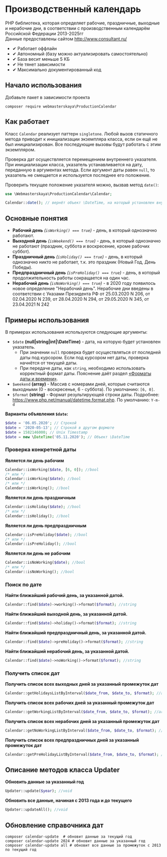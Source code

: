 # Производственный календарь

PHP библиотека, которая определяет рабочие, праздничные, выходные и нерабочие дни, в соответствии с производственным календарём Российской Федерации 2013-2025гг  
Данные предоставлены сайтом http://www.consultant.ru/

- ✔ Работает оффлайн
- ✔ Автономный (базу можно актуализировать самостоятельно)
- ✔ База весит меньше 5 КБ
- ✔ Не тянет зависимости
- ✔ Максимально документированный код

## Начало использования

Добавьте пакет в зависимости проекта

```shell
composer require webmasterskaya\ProductionCalendar
```

## Как работает

Класс `Calendar` реализует паттерн `singletone`. Любой вызов статичного метода приводит к инициализации экземпляра класса, если он ещё не был инициализирован. Все последующие вызовы будут работать с этим экземпляром.

Проверка дат осуществляется перемещением внутреннего указателя. При инициализации класса, указатель устанавливается на дату, переданную в аргументах метода.
Если аргумент даты равен `null`, то указатель не смещается и используется последнее его положение.

Проверить текущее положение указателя можно, вызвав метод `date()`:

```php
use \Webmasterskaya\ProductionCalendar\Calendar;

Calendar::date(); // вернёт объект \DateTime, на который установлен внутренний указатель класса
```

## Основные понятия
- **Рабочий день** _(`isWorking() === true`)_ - день, в который однозначно работают.
- **Выходной день** _(`isWeekend() === true`)_ - день, в который однозначно не работают (праздник, суббота и воскресение, кроме рабочих суббот).
- **Праздничный день** _(`isHoliday() === true`)_ - день, в который однозначно никто не работает, т.к. это праздник (Новый Год, День Победы).
- **Предпраздничный день** _(`isPreHoliday() === true`)_ - день, в который продолжительность работы сокращается на один час.
- **Нерабочий день** _(`isNoWorking() === true`)_ - в 2020 году появилось новое определение "Нерабочий день". Нерабочие дни введены в соответствии с Указами Президента РФ от 25.03.2020 N 206, от 02.04.2020 N 239, от 28.04.2020 N 294, от 29.05.2020 N 345, от 23.04.2021 N 242

## Примеры использования

В примерах использования используются следующие аргументы:

- `$date` **(null|string|int|\DateTime)** - дата, на которую будет установлен указатель.
    - При значении `null` проверка будет осуществляться от последней даты под курсором. Если под курсором нет даты, проверка начнётся от текущей даты.
    - При передаче даты, как `string`, необходимо использовать корректный формат даты. Пояснение даёт раздел [«Форматы даты и времени»](https://www.php.net/manual/datetime.formats.php).
- `$weekend` **(array)** - Массив с номерами дней, которые считаются выходными (0 - воскресенье, 6 - суббота). По умолчанию: `[6, 0]`.
- `$format` **(string)** - Формат результирующей строки даты. Подробнее: https://www.php.net/manual/datetime.format.php. По умолчанию: `Y-m-d`

**Варианты объявления `$date`:**

```php
$date = '06.05.2020'; // Строкой
$date = '2020-05-13'; // Строкой в другом формате
$date = 1582146000; // Unix Timestamp 
$date = new \DateTime('05.11.2020'); // Объект \DateTime
```

### Проверка конкретной даты

**Является ли день рабочим**

```php
Calendar::isWorking($date, [6, 0]); //bool
/* или */
Calendar::isWorking($date); //bool
/* или */
Calendar::isWorking(); //bool
```

**Является ли день праздничным**

```php
Calendar::isHoliday($date); //bool
/* или */
Calendar::isHoliday(); //bool
```

**Является ли день предпраздничным**

```php
Calendar::isPreHoliday($date); //bool
/* или */
Calendar::isPreHoliday(); //bool
```

**Является ли день не рабочим**

```php
Calendar::isNoWorking($date); //bool
/* или */
Calendar::isNoWorking(); //bool
```

### Поиск по дате

**Найти ближайший рабочий день, за указанной датой.**

```php
Calendar::find($date)->working()->format($format); //string
```

**Найти ближайший выходной день, за указанной датой.**

```php
Calendar::find($date)->holiday()->format($format); //string
```

**Найти ближайший предпраздничный день, за указанной датой.**

```php
Calendar::find($date)->preHoliday()->format($format); //string
```

**Найти ближайший нерабочий день, за указанной датой.**

```php
Calendar::find($date)->noWorking()->format($format); //string
```

### Получить список дат

**Получить список всех выходных дней за указанный промежуток дат**

```php
Calendar::getHolidaysListByInterval($date_from, $date_to, $format); //array
```

**Получить список всех рабочих дней за указанный промежуток дат**

```php
Calendar::getWorkingListByInterval($date_from, $date_to, $format); //array
```

**Получить список всех нерабочих дней за указанный промежуток дат**

```php
Calendar::getNoWorkingListByInterval($date_from, $date_to, $format); //array
```

**Получить список всех предпраздничных дней за указанный промежуток дат**

```php
Calendar::getPreHolidayListByInterval($date_from, $date_to, $format); //array
```


## Описание методов класса Updater

**Обновить данные за указанный год**

```php
Updater::update($year); //void
```

**Обновить все данные, начиная с 2013 года и до текущего**

```php
Updater::updateAll(); //void
```

## Обновление справочника дат

```shell
composer calendar-update  # обновит данные за текущий год
composer calendar-update 2024 # обновит данные за указанный год
composer calendar-update all # обновит все данные за промежуток с 2013 по текущий год 
```